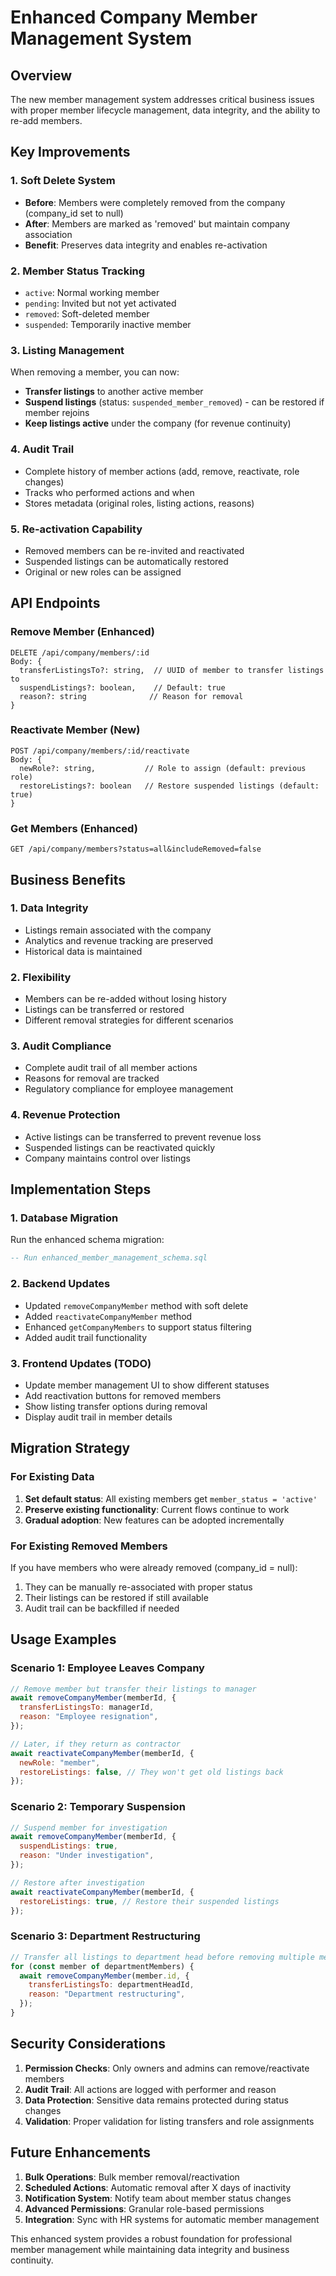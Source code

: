 # Enhanced Company Member Management System

## Overview

The new member management system addresses critical business issues with proper member lifecycle management, data integrity, and the ability to re-add members.

## Key Improvements

### 1. **Soft Delete System**

- **Before**: Members were completely removed from the company (company_id set to null)
- **After**: Members are marked as 'removed' but maintain company association
- **Benefit**: Preserves data integrity and enables re-activation

### 2. **Member Status Tracking**

- `active`: Normal working member
- `pending`: Invited but not yet activated
- `removed`: Soft-deleted member
- `suspended`: Temporarily inactive member

### 3. **Listing Management**

When removing a member, you can now:

- **Transfer listings** to another active member
- **Suspend listings** (status: `suspended_member_removed`) - can be restored if member rejoins
- **Keep listings active** under the company (for revenue continuity)

### 4. **Audit Trail**

- Complete history of member actions (add, remove, reactivate, role changes)
- Tracks who performed actions and when
- Stores metadata (original roles, listing actions, reasons)

### 5. **Re-activation Capability**

- Removed members can be re-invited and reactivated
- Suspended listings can be automatically restored
- Original or new roles can be assigned

## API Endpoints

### Remove Member (Enhanced)

```
DELETE /api/company/members/:id
Body: {
  transferListingsTo?: string,  // UUID of member to transfer listings to
  suspendListings?: boolean,    // Default: true
  reason?: string              // Reason for removal
}
```

### Reactivate Member (New)

```
POST /api/company/members/:id/reactivate
Body: {
  newRole?: string,           // Role to assign (default: previous role)
  restoreListings?: boolean   // Restore suspended listings (default: true)
}
```

### Get Members (Enhanced)

```
GET /api/company/members?status=all&includeRemoved=false
```

## Business Benefits

### 1. **Data Integrity**

- Listings remain associated with the company
- Analytics and revenue tracking are preserved
- Historical data is maintained

### 2. **Flexibility**

- Members can be re-added without losing history
- Listings can be transferred or restored
- Different removal strategies for different scenarios

### 3. **Audit Compliance**

- Complete audit trail of all member actions
- Reasons for removal are tracked
- Regulatory compliance for employee management

### 4. **Revenue Protection**

- Active listings can be transferred to prevent revenue loss
- Suspended listings can be reactivated quickly
- Company maintains control over listings

## Implementation Steps

### 1. **Database Migration**

Run the enhanced schema migration:

```sql
-- Run enhanced_member_management_schema.sql
```

### 2. **Backend Updates**

- Updated `removeCompanyMember` method with soft delete
- Added `reactivateCompanyMember` method
- Enhanced `getCompanyMembers` to support status filtering
- Added audit trail functionality

### 3. **Frontend Updates** (TODO)

- Update member management UI to show different statuses
- Add reactivation buttons for removed members
- Show listing transfer options during removal
- Display audit trail in member details

## Migration Strategy

### For Existing Data

1. **Set default status**: All existing members get `member_status = 'active'`
2. **Preserve existing functionality**: Current flows continue to work
3. **Gradual adoption**: New features can be adopted incrementally

### For Existing Removed Members

If you have members who were already removed (company_id = null):

1. They can be manually re-associated with proper status
2. Their listings can be restored if still available
3. Audit trail can be backfilled if needed

## Usage Examples

### Scenario 1: Employee Leaves Company

```javascript
// Remove member but transfer their listings to manager
await removeCompanyMember(memberId, {
  transferListingsTo: managerId,
  reason: "Employee resignation",
});

// Later, if they return as contractor
await reactivateCompanyMember(memberId, {
  newRole: "member",
  restoreListings: false, // They won't get old listings back
});
```

### Scenario 2: Temporary Suspension

```javascript
// Suspend member for investigation
await removeCompanyMember(memberId, {
  suspendListings: true,
  reason: "Under investigation",
});

// Restore after investigation
await reactivateCompanyMember(memberId, {
  restoreListings: true, // Restore their suspended listings
});
```

### Scenario 3: Department Restructuring

```javascript
// Transfer all listings to department head before removing multiple members
for (const member of departmentMembers) {
  await removeCompanyMember(member.id, {
    transferListingsTo: departmentHeadId,
    reason: "Department restructuring",
  });
}
```

## Security Considerations

1. **Permission Checks**: Only owners and admins can remove/reactivate members
2. **Audit Trail**: All actions are logged with performer and reason
3. **Data Protection**: Sensitive data remains protected during status changes
4. **Validation**: Proper validation for listing transfers and role assignments

## Future Enhancements

1. **Bulk Operations**: Bulk member removal/reactivation
2. **Scheduled Actions**: Automatic removal after X days of inactivity
3. **Notification System**: Notify team about member status changes
4. **Advanced Permissions**: Granular role-based permissions
5. **Integration**: Sync with HR systems for automatic member management

This enhanced system provides a robust foundation for professional member management while maintaining data integrity and business continuity.
